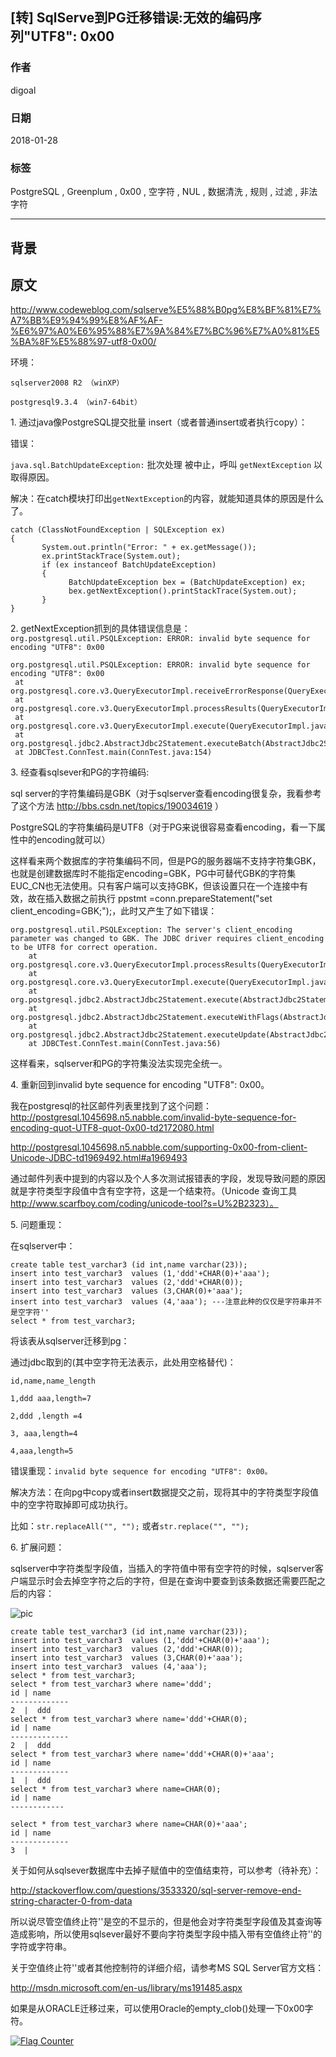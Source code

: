 ## [转] SqlServe到PG迁移错误:无效的编码序列"UTF8": 0x00  
          
### 作者          
digoal          
          
### 日期          
2018-01-28          
          
### 标签          
PostgreSQL , Greenplum , 0x00 , 空字符 , NUL , 数据清洗 , 规则 , 过滤 , 非法字符          
          
----          
          
## 背景       
## 原文
  
http://www.codeweblog.com/sqlserve%E5%88%B0pg%E8%BF%81%E7%A7%BB%E9%94%99%E8%AF%AF-%E6%97%A0%E6%95%88%E7%9A%84%E7%BC%96%E7%A0%81%E5%BA%8F%E5%88%97-utf8-0x00/  
  
环境：  
  
```  
sqlserver2008 R2 （winXP）  
  
postgresql9.3.4 （win7-64bit）  
```  
  
1\. 通过java像PostgreSQL提交批量 insert（或者普通insert或者执行copy）：  
  
错误：  
  
```java.sql.BatchUpdateException:``` 批次处理 被中止，呼叫 ```getNextException``` 以取得原因。  
  
解决：在catch模块打印出```getNextException```的内容，就能知道具体的原因是什么了。  
  
```  
catch (ClassNotFoundException | SQLException ex)  
{  
       System.out.println("Error: " + ex.getMessage());  
       ex.printStackTrace(System.out);  
       if (ex instanceof BatchUpdateException)  
       {  
             BatchUpdateException bex = (BatchUpdateException) ex;  
             bex.getNextException().printStackTrace(System.out);  
       }  
}  
```  
  
2\. getNextException抓到的具体错误信息是：```org.postgresql.util.PSQLException: ERROR: invalid byte sequence for encoding "UTF8": 0x00```  
  
```  
org.postgresql.util.PSQLException: ERROR: invalid byte sequence for encoding "UTF8": 0x00  
 at org.postgresql.core.v3.QueryExecutorImpl.receiveErrorResponse(QueryExecutorImpl.java:2198)  
 at org.postgresql.core.v3.QueryExecutorImpl.processResults(QueryExecutorImpl.java:1927)  
 at org.postgresql.core.v3.QueryExecutorImpl.execute(QueryExecutorImpl.java:405)  
 at org.postgresql.jdbc2.AbstractJdbc2Statement.executeBatch(AbstractJdbc2Statement.java:2892)  
 at JDBCTest.ConnTest.main(ConnTest.java:154)  
```  
  
3\. 经查看sqlsever和PG的字符编码:  
  
sql server的字符集编码是GBK（对于sqlserver查看encoding很复杂，我看参考了这个方法 http://bbs.csdn.net/topics/190034619 ）  
  
PostgreSQL的字符集编码是UTF8（对于PG来说很容易查看encoding，看一下属性中的encoding就可以）  
  
这样看来两个数据库的字符集编码不同，但是PG的服务器端不支持字符集GBK，也就是创建数据库时不能指定encoding=GBK，PG中可替代GBK的字符集EUC_CN也无法使用。只有客户端可以支持GBK，但该设置只在一个连接中有效，故在插入数据之前执行 ppstmt =conn.prepareStatement("set client_encoding=GBK;");，此时又产生了如下错误：  
  
```  
org.postgresql.util.PSQLException: The server's client_encoding parameter was changed to GBK. The JDBC driver requires client_encoding to be UTF8 for correct operation.  
    at org.postgresql.core.v3.QueryExecutorImpl.processResults(QueryExecutorImpl.java:1966)  
    at org.postgresql.core.v3.QueryExecutorImpl.execute(QueryExecutorImpl.java:255)  
    at org.postgresql.jdbc2.AbstractJdbc2Statement.execute(AbstractJdbc2Statement.java:561)  
    at org.postgresql.jdbc2.AbstractJdbc2Statement.executeWithFlags(AbstractJdbc2Statement.java:419)  
    at org.postgresql.jdbc2.AbstractJdbc2Statement.executeUpdate(AbstractJdbc2Statement.java:365)  
    at JDBCTest.ConnTest.main(ConnTest.java:56)  
```  
  
这样看来，sqlserver和PG的字符集没法实现完全统一。  
  
4\. 重新回到invalid byte sequence for encoding "UTF8": 0x00。  
  
我在postgresql的社区邮件列表里找到了这个问题：http://postgresql.1045698.n5.nabble.com/invalid-byte-sequence-for-encoding-quot-UTF8-quot-0x00-td2172080.html  
  
http://postgresql.1045698.n5.nabble.com/supporting-0x00-from-client-Unicode-JDBC-td1969492.html#a1969493  
  
通过邮件列表中提到的内容以及个人多次测试报错表的字段，发现导致问题的原因就是字符类型字段值中含有空字符，这是一个结束符。（Unicode 查询工具 http://www.scarfboy.com/coding/unicode-tool?s=U%2B2323）。  
  
5\. 问题重现：  
  
在sqlserver中：  
  
```  
create table test_varchar3 (id int,name varchar(23));  
insert into test_varchar3  values (1,'ddd'+CHAR(0)+'aaa');  
insert into test_varchar3  values (2,'ddd'+CHAR(0));  
insert into test_varchar3  values (3,CHAR(0)+'aaa');  
insert into test_varchar3  values (4,'aaa'); ---注意此种的仅仅是字符串并不是空字符''  
select * from test_varchar3;  
```  
  
将该表从sqlserver迁移到pg：  
  
通过jdbc取到的(其中空字符无法表示，此处用空格替代)：  
  
```  
id,name,name_length  
  
1,ddd aaa,length=7  
  
2,ddd ,length =4  
  
3, aaa,length=4  
  
4,aaa,length=5  
```  
  
错误重现：```invalid byte sequence for encoding "UTF8": 0x00。```  
  
解决方法：在向pg中copy或者insert数据提交之前，现将其中的字符类型字段值中的空字符取掉即可成功执行。  
  
比如：```str.replaceAll("", "");``` 或者```str.replace("", "");```  
  
6\. 扩展问题：  
  
sqlserver中字符类型字段值，当插入的字符值中带有空字符的时候，sqlserver客户端显示时会去掉空字符之后的字符，但是在查询中要查到该条数据还需要匹配之后的内容：  
  
![pic](20180128_02_pic_001.jpg)  
  
```  
create table test_varchar3 (id int,name varchar(23));  
insert into test_varchar3  values (1,'ddd'+CHAR(0)+'aaa');  
insert into test_varchar3  values (2,'ddd'+CHAR(0));  
insert into test_varchar3  values (3,CHAR(0)+'aaa');  
insert into test_varchar3  values (4,'aaa');  
select * from test_varchar3;  
select * from test_varchar3 where name='ddd';  
id | name  
-------------  
2  |  ddd  
select * from test_varchar3 where name='ddd'+CHAR(0);  
id | name  
-------------  
2  |  ddd  
select * from test_varchar3 where name='ddd'+CHAR(0)+'aaa';  
id | name  
-------------  
1  |  ddd  
select * from test_varchar3 where name=CHAR(0);  
id | name  
------------  
  
select * from test_varchar3 where name=CHAR(0)+'aaa';  
id | name  
-------------  
3  |     
```  
  
关于如何从sqlsever数据库中去掉子赋值中的空值结束符，可以参考（待补充）：  
  
http://stackoverflow.com/questions/3533320/sql-server-remove-end-string-character-0-from-data  
  
所以说尽管空值终止符''是空的不显示的，但是他会对字符类型字段值及其查询等造成影响，所以使用sqlsever最好不要向字符类型字段中插入带有空值终止符''的字符或字符串。  
  
关于空值终止符''或者其他控制符的详细介绍，请参考MS SQL Server官方文档：  
  
http://msdn.microsoft.com/en-us/library/ms191485.aspx  
   
如果是从ORACLE迁移过来，可以使用Oracle的empty_clob()处理一下0x00字符。   
  
<a rel="nofollow" href="http://info.flagcounter.com/h9V1"  ><img src="http://s03.flagcounter.com/count/h9V1/bg_FFFFFF/txt_000000/border_CCCCCC/columns_2/maxflags_12/viewers_0/labels_0/pageviews_0/flags_0/"  alt="Flag Counter"  border="0"  ></a>  
  
